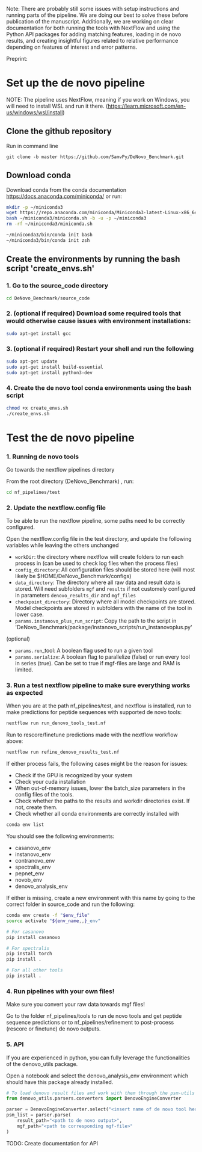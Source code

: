 Note: There are probably still some issues with setup instructions and running parts of the pipeline. We are doing our best to solve these before publication of the manuscript. Additionally, we are working on clear documentation for both running the tools with NextFlow and using the Python API packages for adding matching features, loading in de novo results, and creating insightful figures related to relative performance depending on features of interest and error patterns.

Preprint: 


# Set up the de novo pipeline

NOTE: The pipeline uses NextFlow, meaning if you work on Windows, you will need to install WSL and run it there. (https://learn.microsoft.com/en-us/windows/wsl/install)

## Clone the github repository

Run in command line
```
git clone -b master https://github.com/SamvPy/DeNovo_Benchmark.git
```

## Download conda

Download conda from the conda documentation https://docs.anaconda.com/miniconda/ or run:

```bash
mkdir -p ~/miniconda3
wget https://repo.anaconda.com/miniconda/Miniconda3-latest-Linux-x86_64.sh -O ~/miniconda3/miniconda.sh
bash ~/miniconda3/miniconda.sh -b -u -p ~/miniconda3
rm -rf ~/miniconda3/miniconda.sh

~/miniconda3/bin/conda init bash
~/miniconda3/bin/conda init zsh
```

## Create the environments by running the bash script 'create_envs.sh'

### 1. Go to the source_code directory 

```bash
cd DeNovo_Benchmark/source_code
```

### 2. (optional if required) Download some required tools that would otherwise cause issues with environment installations:

```bash
sudo apt-get install gcc
```

### 3. (optional if required) Restart your shell and run the following

```bash
sudo apt-get update
sudo apt-get install build-essential
sudo apt-get install python3-dev
```

### 4. Create the de novo tool conda environments using the bash script

```bash
chmod +x create_envs.sh
./create_envs.sh
```


# Test the de novo pipeline

### 1. Running de novo tools

Go towards the nextflow pipelines directory

From the root directory (DeNovo_Benchmark) , run:
```bash
cd nf_pipelines/test
```

### 2. Update the nextflow.config file

To be able to run the nextflow pipeline, some paths need to be correctly configured.

Open the nextflow.config file in the test directory, and update the following variables
while leaving the others unchanged

- ``workDir``: the directory where nextflow will create folders to run each process in (can be used to check log files when the process files)
- ``config_directory``: All configuration files should be stored here (will most likely be $HOME/DeNovo_Benchmark/configs)
- ``data_directory``: The directory where all raw data and result data is stored. Will need subfolders ``mgf`` and ``results`` if 
not customely configured in parameters ``denovo_results_dir`` and ``mgf_files``
- ``checkpoint_directory``: Directory where all model checkpoints are stored. Model checkpoints are stored in subfolders with the name of the tool in lower case.
- ``params.instanovo_plus_run_script``: Copy the path to the script in 'DeNovo_Benchmark/package/instanovo_scripts/run_instanovoplus.py'

(optional)
- ``params.run``_tool: A boolean flag used to run a given tool
- ``params.serialize``: A boolean flag to parallelize (false) or run every tool in series (true). Can be set to true if mgf-files are large and RAM is limited.

### 3. Run a test nextflow pipeline to make sure everything works as expected

When you are at the path nf_pipelines/test, and nextflow is installed, run to make predictions for peptide sequences with supported de novo tools:
```bash
nextflow run run_denovo_tools_test.nf
```

Run to rescore/finetune predictions made with the nextflow workflow above:
```bash
nextflow run refine_denovo_results_test.nf
```

If either process fails, the following cases might be the reason for issues: 
- Check if the GPU is recognized by your system
- Check your cuda installation
- When out-of-memory issues, lower the batch_size parameters in the config files of the tools.
- Check whether the paths to the results and workdir directories exist. If not, create them.
- Check whether all conda environments are correctly installed with 
```bash
conda env list
```
You should see the following environments:
- casanovo_env
- instanovo_env
- contranovo_env
- spectralis_env
- pepnet_env
- novob_env
- denovo_analysis_env

If either is missing, create a new environment with this name by going to the correct folder in source_code and run the following:
```bash
conda env create -f "$env_file"
source activate "${env_name,,}_env"

# For casanovo
pip install casanovo

# For spectralis
pip install torch
pip install .

# For all other tools
pip install .
```

### 4. Run pipelines with your own files!

Make sure you convert your raw data towards mgf files!

Go to the folder nf_pipelines/tools to run de novo tools and get peptide sequence predictions or to nf_pipelines/refinement to post-process (rescore or finetune) de novo outputs.

### 5. API

If you are experienced in python, you can fully leverage the functionalities of the denovo_utils package.

Open a notebook and select the denovo_analysis_env environment which should have this package already installed.

```python
# To load denovo result files and work with them through the psm-utils package
from denovo_utils.parsers.converters import DenovoEngineConverter

parser = DenovoEngineConverter.select("<insert name of de novo tool here>")
psm_list = parser.parse(
    result_path="<path to de novo output>",
    mgf_path="<path to corresponding mgf-file>"
)
```

TODO: Create documentation for API
